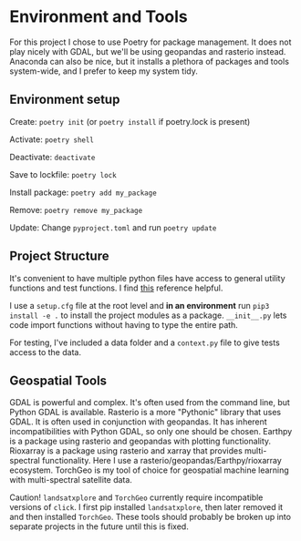 # Environment and Tools

For this project I chose to use Poetry for package management. It does not play nicely with GDAL, but we'll be using geopandas and rasterio instead. Anaconda can also be nice, but it installs a plethora of packages and tools system-wide, and I prefer to keep my system tidy.

## Environment setup

Create: `poetry init`  (or `poetry install` if poetry.lock is present)

Activate: `poetry shell`

Deactivate:  `deactivate`

Save to lockfile: `poetry lock`

Install package: `poetry add my_package` 

Remove: `poetry remove my_package`

Update: Change `pyproject.toml` and run `poetry update` 

## Project Structure

It's convenient to have multiple python files have access to general utility functions and test functions. I find [this](https://xebia.com/blog/a-practical-guide-to-setuptools-and-pyproject-toml/) reference helpful.

I use a `setup.cfg` file at the root level and __in an environment__ run `pip3 install -e .` to install the project modules as a package. `__init__.py` lets code import functions without having to type the entire path.

For testing, I've included a data folder and  a `context.py` file to give tests access to the data.

## Geospatial Tools

GDAL is powerful and complex. It's often used from the command line, but Python GDAL is available. Rasterio is a more "Pythonic" library that uses GDAL. It is often used in conjunction with geopandas. It has inherent incompatibilities with Python GDAL, so only one should be chosen. Earthpy is a package using rasterio and geopandas with plotting functionality. Rioxarray is a package using rasterio and xarray that provides multi-spectral functionality. Here I use a rasterio/geopandas/Earthpy/rioxarray ecosystem. TorchGeo is my tool of choice for geospatial machine learning with multi-spectral satellite data.

Caution! `landsatxplore` and `TorchGeo` currently require incompatible versions of `click`. I first pip installed `landsatxplore`, then later removed it and then installed `TorchGeo`. These tools should probably be broken up into separate projects in the future until this is fixed.